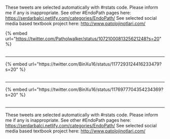 

These tweets are selected automatically with #rstats code. Please inform me if any is inappropriate.
See other #EndoPath pages here: https://serdarbalci.netlify.com/categories/EndoPath/ 
See selected social media based textbook project here: http://www.patolojinotlari.com/

{% embed url="https://twitter.com/Patholwalker/status/1072100081325621248?s=20" %}<br>
<br>
<hr>
{% embed url="https://twitter.com/BinXu16/status/1177293124416233479?s=20" %}<br>
<br>
<hr>
{% embed url="https://twitter.com/BinXu16/status/1176977704354234369?s=20" %}<br>
<br>
<hr>


These tweets are selected automatically with #rstats code. Please inform me if any is inappropriate.
See other #EndoPath pages here: https://serdarbalci.netlify.com/categories/EndoPath/ 
See selected social media based textbook project here: http://www.patolojinotlari.com/
